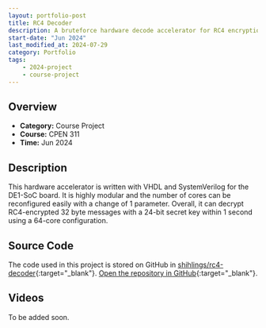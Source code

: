 ```yaml
---
layout: portfolio-post
title: RC4 Decoder
description: A bruteforce hardware decode accelerator for RC4 encryption in VHDL and SystemVerilog.
start-date: "Jun 2024"
last_modified_at: 2024-07-29
category: Portfolio
tags:
    - 2024-project
    - course-project
---
```


## Overview
- **Category:** Course Project
- **Course:** CPEN 311
- **Time:** Jun 2024

## Description
This hardware accelerator is written with VHDL and SystemVerilog for the DE1-SoC board. It is highly modular and the number of cores can be reconfigured easily with a change of 1 parameter. Overall, it can decrypt RC4-encrypted 32 byte messages with a 24-bit secret key within 1 second using a 64-core configuration.

## Source Code
The code used in this project is stored on GitHub in [shihlings/rc4-decoder](https://github.com/shihlings/rc4-decoder){:target="_blank"}. [Open the repository in GitHub](https://github.com/shihlings/rc4-decoder){:target="_blank"}.

## Videos
To be added soon.
